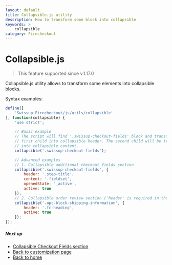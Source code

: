 ```yaml
---
layout: default
title: Collapsible.js utility
description: How to transform some block into collapsible
keywords: >
    collapsible
category: Firecheckout
---
```


# Collapsible.js

> This feature supported since v.1.17.0

Collapsible.js utility allows to transform some elements into collapsible blocks.

Syntax examples:

```js
define([
    'Swissup_Firecheckout/js/utils/collapsible'
], function(collapsible) {
    'use strict';

    // Basic example
    // The script will find '.swissup-checkout-fields' block and transform its
    // first child into collapsible header. The second child will be transformed
    // into collapsible content.
    collapsible('.swissup-checkout-fields');

    // Advanced examples
    // 1. Collapsible additional checkout fields section
    collapsible('.swissup-checkout-fields', {
        header: '.step-title',
        content: '.fieldset',
        openedState: '_active',
        active: true
    });
    // 2. Collapsible order review section ('header' is required in the configuration)
    collapsible('.opc-block-shipping-information', {
        header: '.fc-heading',
        active: true
    });
});
```

##### Next up

 -  [Collapsible Checkout Fields section](/m2/extensions/firecheckout/customization/use-cases/collapsible-checkout-fields/)
 -  [Back to customization page](/m2/extensions/firecheckout/customization/)
 -  [Back to home](/m2/extensions/firecheckout)
